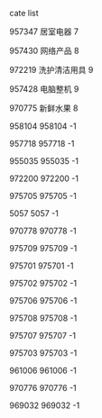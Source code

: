 cate list

957347 居室电器 7

957430 网络产品 8

972219 洗护清洁用具 9

957428 电脑整机 9

970775 新鲜水果 8

958104 958104 -1

957718 957718 -1

955035 955035 -1

972200 972200 -1

975705 975705 -1

5057 5057 -1

970778 970778 -1

975709 975709 -1

975701 975701 -1

975702 975702 -1

975706 975706 -1

975708 975708 -1

975707 975707 -1

975703 975703 -1

961006 961006 -1

970776 970776 -1

969032 969032 -1

